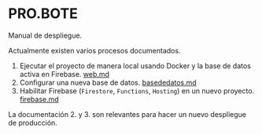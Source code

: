 # PRO.BOTE
Manual de despliegue.

Actualmente existen varios procesos documentados.
1. Ejecutar el proyecto de manera local usando Docker y la base de datos activa en Firebase. [web.md](web.md)
2. Configurar una nueva base de datos. [basededatos.md](basededatos.md)
3. Habilitar Firebase (`Firestore`, `Functions`, `Hosting`) en un nuevo proyecto. [firebase.md](firebase.md)


La documentación 2. y 3. son relevantes para hacer un nuevo despliegue de producción.
